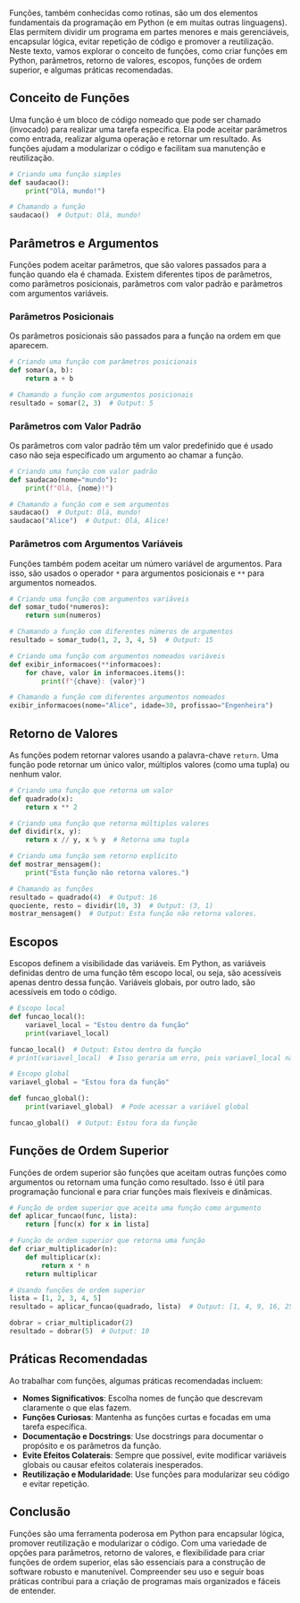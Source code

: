 Funções, também conhecidas como rotinas, são um dos elementos fundamentais da programação em Python (e em muitas outras linguagens). Elas permitem dividir um programa em partes menores e mais gerenciáveis, encapsular lógica, evitar repetição de código e promover a reutilização. Neste texto, vamos explorar o conceito de funções, como criar funções em Python, parâmetros, retorno de valores, escopos, funções de ordem superior, e algumas práticas recomendadas.

## Conceito de Funções
Uma função é um bloco de código nomeado que pode ser chamado (invocado) para realizar uma tarefa específica. Ela pode aceitar parâmetros como entrada, realizar alguma operação e retornar um resultado. As funções ajudam a modularizar o código e facilitam sua manutenção e reutilização.

```python
# Criando uma função simples
def saudacao():
    print("Olá, mundo!")

# Chamando a função
saudacao()  # Output: Olá, mundo!
```

## Parâmetros e Argumentos
Funções podem aceitar parâmetros, que são valores passados para a função quando ela é chamada. Existem diferentes tipos de parâmetros, como parâmetros posicionais, parâmetros com valor padrão e parâmetros com argumentos variáveis.

### Parâmetros Posicionais
Os parâmetros posicionais são passados para a função na ordem em que aparecem.

```python
# Criando uma função com parâmetros posicionais
def somar(a, b):
    return a + b

# Chamando a função com argumentos posicionais
resultado = somar(2, 3)  # Output: 5
```

### Parâmetros com Valor Padrão
Os parâmetros com valor padrão têm um valor predefinido que é usado caso não seja especificado um argumento ao chamar a função.

```python
# Criando uma função com valor padrão
def saudacao(nome="mundo"):
    print(f"Olá, {nome}!")

# Chamando a função com e sem argumentos
saudacao()  # Output: Olá, mundo!
saudacao("Alice")  # Output: Olá, Alice!
```

### Parâmetros com Argumentos Variáveis
Funções também podem aceitar um número variável de argumentos. Para isso, são usados o operador `*` para argumentos posicionais e `**` para argumentos nomeados.

```python
# Criando uma função com argumentos variáveis
def somar_tudo(*numeros):
    return sum(numeros)

# Chamando a função com diferentes números de argumentos
resultado = somar_tudo(1, 2, 3, 4, 5)  # Output: 15
```

```python
# Criando uma função com argumentos nomeados variáveis
def exibir_informacoes(**informacoes):
    for chave, valor in informacoes.items():
        print(f"{chave}: {valor}")

# Chamando a função com diferentes argumentos nomeados
exibir_informacoes(nome="Alice", idade=30, profissao="Engenheira")
```

## Retorno de Valores
As funções podem retornar valores usando a palavra-chave `return`. Uma função pode retornar um único valor, múltiplos valores (como uma tupla) ou nenhum valor.

```python
# Criando uma função que retorna um valor
def quadrado(x):
    return x ** 2

# Criando uma função que retorna múltiplos valores
def dividir(x, y):
    return x // y, x % y  # Retorna uma tupla

# Criando uma função sem retorno explícito
def mostrar_mensagem():
    print("Esta função não retorna valores.")

# Chamando as funções
resultado = quadrado(4)  # Output: 16
quociente, resto = dividir(10, 3)  # Output: (3, 1)
mostrar_mensagem()  # Output: Esta função não retorna valores.
```

## Escopos
Escopos definem a visibilidade das variáveis. Em Python, as variáveis definidas dentro de uma função têm escopo local, ou seja, são acessíveis apenas dentro dessa função. Variáveis globais, por outro lado, são acessíveis em todo o código.

```python
# Escopo local
def funcao_local():
    variavel_local = "Estou dentro da função"
    print(variavel_local)

funcao_local()  # Output: Estou dentro da função
# print(variavel_local)  # Isso geraria um erro, pois variavel_local não é acessível fora da função

# Escopo global
variavel_global = "Estou fora da função"

def funcao_global():
    print(variavel_global)  # Pode acessar a variável global

funcao_global()  # Output: Estou fora da função
```

## Funções de Ordem Superior
Funções de ordem superior são funções que aceitam outras funções como argumentos ou retornam uma função como resultado. Isso é útil para programação funcional e para criar funções mais flexíveis e dinâmicas.

```python
# Função de ordem superior que aceita uma função como argumento
def aplicar_funcao(func, lista):
    return [func(x) for x in lista]

# Função de ordem superior que retorna uma função
def criar_multiplicador(n):
    def multiplicar(x):
        return x * n
    return multiplicar

# Usando funções de ordem superior
lista = [1, 2, 3, 4, 5]
resultado = aplicar_funcao(quadrado, lista)  # Output: [1, 4, 9, 16, 25]

dobrar = criar_multiplicador(2)
resultado = dobrar(5)  # Output: 10
```

## Práticas Recomendadas
Ao trabalhar com funções, algumas práticas recomendadas incluem:

- **Nomes Significativos**: Escolha nomes de função que descrevam claramente o que elas fazem.
- **Funções Curiosas**: Mantenha as funções curtas e focadas em uma tarefa específica.
- **Documentação e Docstrings**: Use docstrings para documentar o propósito e os parâmetros da função.
- **Evite Efeitos Colaterais**: Sempre que possível, evite modificar variáveis globais ou causar efeitos colaterais inesperados.
- **Reutilização e Modularidade**: Use funções para modularizar seu código e evitar repetição.

## Conclusão
Funções são uma ferramenta poderosa em Python para encapsular lógica, promover reutilização e modularizar o código. Com uma variedade de opções para parâmetros, retorno de valores, e flexibilidade para criar funções de ordem superior, elas são essenciais para a construção de software robusto e manutenível. Compreender seu uso e seguir boas práticas contribui para a criação de programas mais organizados e fáceis de entender.
